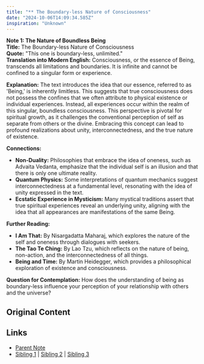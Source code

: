 ```yaml
---
title: "** The Boundary-less Nature of Consciousness"
date: "2024-10-06T14:09:34.585Z"
inspiration: "Unknown"
---
```


  
**Note 1: The Nature of Boundless Being**  
**Title:** The Boundary-less Nature of Consciousness  
**Quote:** "This one is boundary-less, unlimited."  
**Translation into Modern English:** Consciousness, or the essence of Being, transcends all limitations and boundaries. It is infinite and cannot be confined to a singular form or experience.  

**Explanation:** The text introduces the idea that our essence, referred to as 'Being,' is inherently limitless. This suggests that true consciousness does not possess the confines that we often attribute to physical existence or individual experiences. Instead, all experiences occur within the realm of this singular, boundless consciousness. This perspective is pivotal for spiritual growth, as it challenges the conventional perception of self as separate from others or the divine. Embracing this concept can lead to profound realizations about unity, interconnectedness, and the true nature of existence.  

**Connections:**  
- **Non-Duality:** Philosophies that embrace the idea of oneness, such as Advaita Vedanta, emphasize that the individual self is an illusion and that there is only one ultimate reality.  
- **Quantum Physics:** Some interpretations of quantum mechanics suggest interconnectedness at a fundamental level, resonating with the idea of unity expressed in the text.  
- **Ecstatic Experience in Mysticism:** Many mystical traditions assert that true spiritual experiences reveal an underlying unity, aligning with the idea that all appearances are manifestations of the same Being.  

**Further Reading:**  
- **I Am That:** By Nisargadatta Maharaj, which explores the nature of the self and oneness through dialogues with seekers.  
- **The Tao Te Ching:** By Lao Tzu, which reflects on the nature of being, non-action, and the interconnectedness of all things.  
- **Being and Time:** By Martin Heidegger, which provides a philosophical exploration of existence and consciousness.  

**Question for Contemplation:** How does the understanding of being as boundary-less influence your perception of your relationship with others and the universe?  



## Original Content



## Links

- [Parent Note](/parent-note.md)
- [Sibling 1](/zettel1.md) | [Sibling 2](/zettel2.md) | [Sibling 3](/zettel3.md)
